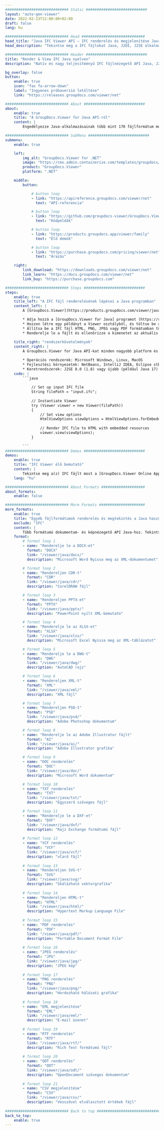 ```yaml
---
############################# Static ############################
layout: "auto-gen-viewer"
date: 2022-02-23T12:00:00+02:00
draft: false
lang: hu

############################# Head #############################
head_title: "Java IFC Viewer API – IFC renderelés és megjelenítése Java alkalmazásokban"
head_description: "Tekintse meg a IFC fájlokat Java, J2EE, J2SE alkalmazásokban. Támogatja a 170+ dokumentum- és képfájlformátum megtekintését HTML, PDF vagy kép módban, fejlett funkciókkal a dokumentummegtekintési beállítások kezeléséhez."

############################# Header ############################
title: "Render & View IFC Java nyelven" 
description: "Natív és nagy teljesítményű IFC fájlnézegető API Java, J2EE és J2SE alapú alkalmazásokhoz, amely számos további funkciót támogat a kimeneti dokumentumformátum megjelenésének testreszabásához." 

bg_overlay: false
button:
    enable: true
    icon: "fas fa-arrow-down"
    label: "Ingyenes próbaverzió letöltése"
    link: "https://releases.groupdocs.com/viewer/net"

############################# About ############################
about:
    enable: true
    title: "A GroupDocs.Viewer for Java API-ról" 
    content: |
        Engedélyezze Java-alkalmazásainak több mint 170 fájlformátum megjelenítését HTML, PDF vagy kép módban a GroupDocs.Viewer for Java API-k segítségével további szoftver telepítése nélkül; például a Microsoft Office, az Apache Open Office, az Adobe Acrobat Reader stb. gyors és legjobb minőségű renderelés.

############################# SubMenu ############################
submenu:
    enable: true

    left:
        img_alt: "GroupDocs.Viewer for .NET"
        image: "https://cms.admin.containerize.com/templates/groupdocs/images/product-logos/90x90-noborder/groupdocs-viewer-net.png"
        product: "GroupDocs.Viewer"
        platform: ".NET"

    middle:
        button:

            # button loop
            - link: "https://apireference.groupdocs.com/viewer/net"
              text: "API-referencia"

            # button loop
            - link: "https://github.com/groupdocs-viewer/GroupDocs.Viewer-for-.NET"
              text: "Kódpéldák"

            # button loop
            - link: "https://products.groupdocs.app/viewer/family"
              text: "Élő demók"

            # button loop
            - link: "https://purchase.groupdocs.com/pricing/viewer/net"
              text: "Árazás"

    right:
        link_download: "https://downloads.groupdocs.com/viewer/net"
        link_learn: "https://docs.groupdocs.com/viewer/net"
        link_buy: "https://purchase.groupdocs.com"

############################# Steps ############################
steps:
    enable: true
    title_left: "A IFC fájl renderelésének lépései a Java programban" 
    content_left: |
        A [GroupDocs.Viewer](https://products.groupdocs.com/viewer/java/) segítségével néhány lépésben megjelenítheti a IFC fájlt HTML, JPEG, PNG vagy PDF formátumban.

        * Adja hozzá a [GroupDocs.Viewer for Java] programot (https://releases.groupdocs.com/viewer/java/) projektje függőségeként. 
        * Hozzon létre egy példányt a Viewer osztályból, és töltse be a IFC fájlt a teljes elérési úttal. 
        * Állítsa be a IFC fájl HTML, PNG, JPEG vagy PDF formátumban történő megjelenítését. 
        * Renderelje le a fájlt és ellenőrizze a kimenetet az aktuális könyvtárban. 
        
    title_right: "rendszerkövetelmények" 
    content_right: |
        A GroupDocs.Viewer for Java API-kat minden nagyobb platform és operációs rendszer támogatja. Mielőtt végrehajtaná az alábbi kódot, győződjön meg arról, hogy a következő előfeltételek telepítve vannak a rendszeren.

        * Operációs rendszerek: Microsoft Windows, Linux, MacOS 
        * Fejlesztési környezetek: NetBeans, IntelliJ IDEA, Eclipse stb. 
        * Keretrendszerek: J2SE 8.0 (1.8) vagy újabb (például Java 17) 
    code: |
        ```java
                        
            // Set up input IFC file
            String filePath = "input.ifc";
        
            // Instantiate Viewer
            try (Viewer viewer = new Viewer(filePath))
            {
            	// Set view options 
            	HtmlViewOptions viewOptions = HtmlViewOptions.forEmbeddedResources();
                    
            	// Render IFC file to HTML with embedded resources
            	viewer.view(viewOptions);
            }
             
        ```
############################# Demos ############################
demos:
    enable: true
    title: "IFC Viewer élő bemutató"
    content: |
        Tekintse meg a(z) IFC fájlt most a [GroupDocs.Viewer Online Apps](https://products.groupdocs.app/viewer/ifc) webhelyen.
    lang: "hu"

############################# About Formats ####################
about_formats:
    enable: false

############################# More Formats #####################
more_formats:
    enable: true
    title: "Egyéb fájlformátumok renderelés és megtekintés a Java használatával"
    exclude: "IFC"
    content: |
        Több formátumú dokumentum- és képnézegető API Java-hoz. Tekintse meg néhány népszerű fájlformátumot alább külső megjelenítők nélkül.
    format: 
        # format loop 1
        - name: "Renderelje le a DOCX-et"
          format: "DOCX"
          link: "/viewer/java/docx/"
          description: "Microsoft Word Nyissa meg az XML-dokumentumot" 

        # format loop 2
        - name: "Rendereljen CDR-t" 
          format: "CDR"
          link: "/viewer/java/cdr/"
          description: "CorelDRAW fájl" 

        # format loop 3
        - name: "Rendereljen PPTX-et"
          format: "PPTX"
          link: "/viewer/java/pptx/"
          description: "PowerPoint nyílt XML-bemutató" 

        # format loop 4
        - name: "Renderelje le az XLSX-et"
          format: "XLSX"
          link: "/viewer/java/xlsx/"
          description: "Microsoft Excel Nyissa meg az XML-táblázatot" 

        # format loop 5
        - name: "Renderelje le a DWG-t"
          format: "DWG"
          link: "/viewer/java/dwg/"
          description: "AutoCAD rajz"

        # format loop 6
        - name: "Rendereljen XML-t"
          format: "XML"
          link: "/viewer/java/xml/"
          description: "XML fájl"

        # format loop 7
        - name: "Rendereljen PSD-t"
          format: "PSD"
          link: "/viewer/java/psd/"
          description: "Adobe Photoshop dokumentum"

        # format loop 8
        - name: "Renderelje le az Adobe Illustrator fájlt"
          format: "AI"
          link: "/viewer/java/ai/"
          description: "Adobe Illustrator grafika"

        # format loop 9
        - name: "DOC renderelés"
          format: "DOC"
          link: "/viewer/java/doc/"
          description: "Microsoft Word dokumentum" 

        # format loop 10
        - name: "TXT renderelés" 
          format: "TXT"
          link: "/viewer/java/txt/"
          description: "Egyszerű szöveges fájl" 

        # format loop 11
        - name: "Renderelje le a DXF-et" 
          format: "DXF"
          link: "/viewer/java/dxf/"
          description: "Rajz Exchange formátumú fájl"  
          
        # format loop 12
        - name: "VCF renderelés"
          format: "VCF"
          link: "/viewer/java/vcf/"
          description: "vCard fájl"  
              
        # format loop 13
        - name: "Rendereljen SVG-t"
          format: "SVG"
          link: "/viewer/java/svg/"
          description: "Skálázható vektorgrafika" 
          
        # format loop 14
        - name: "Rendereljen HTML-t"
          format: "HTML"
          link: "/viewer/java/html/"
          description: "Hypertext Markup Language File" 
          
        # format loop 15
        - name: "PDF renderelés"
          format: "PDF"
          link: "/viewer/java/pdf/"
          description: "Portable Document Format File"
          
        # format loop 16
        - name: "JPEG renderelés"
          format: "JPG"
          link: "/viewer/java/jpg/"
          description: "JPEG kép"
          
        # format loop 17
        - name: "PNG renderelés"
          format: "PNG"
          link: "/viewer/java/png/"
          description: "Hordozható hálózati grafika" 
          
        # format loop 18
        - name: "EML megjelenítése"
          format: "EML"
          link: "/viewer/java/eml/"
          description: "E-mail üzenet" 
          
        # format loop 19
        - name: "RTF renderelés"
          format: "RTF"
          link: "/viewer/java/rtf/"
          description: "Rich Text formátumú fájl" 
          
        # format loop 20
        - name: "ODT renderelés"
          format: "ODT"
          link: "/viewer/java/odt/"
          description: "OpenDocument szöveges dokumentum" 
          
        # format loop 21
        - name: "CSV megjelenítése"
          format: "CSV"
          link: "/viewer/java/csv/"
          description: "Vesszővel elválasztott értékek fájl" 
          
############################# Back to top ###############################
back_to_top:
    enable: true
---
```

